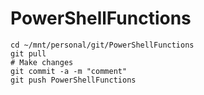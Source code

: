 # PowerShellFunctions

    cd ~/mnt/personal/git/PowerShellFunctions
    git pull
    # Make changes
    git commit -a -m "comment"
    git push PowerShellFunctions

